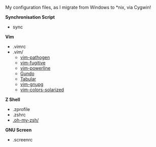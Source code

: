 My configuration files, as I migrate from Windows to *nix, via Cygwin!

**Synchronisation Script**

* sync 

**Vim**

* .vimrc
* .vim/
  * [vim-pathogen](https://github.com/tpope/vim-pathogen)
  * [vim-fugitive](https://github.com/tpope/vim-fugitive)
  * [vim-powerline](https://github.com/Lokaltog/vim-powerline)
  * [Gundo](http://sjl.bitbucket.org/gundo.vim/)
  * [Tabular](https://github.com/godlygeek/tabular)
  * [vim-gnupg](http://gitorious.org/vim-gnupg)
  * [vim-colors-solarized](https://github.com/altercation/solarized)

**Z Shell**

* .zprofile
* .zshrc
* [.oh-my-zsh/](https://github.com/robbyrussell/oh-my-zsh)

**GNU Screen**

* .screenrc
